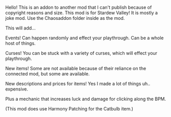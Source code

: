 Hello! This is an addon to another mod that I can't publish because of copyright reasons and size. 
This mod is for Stardew Valley! It is mostly a joke mod. Use the Chaosaddon folder inside as the mod.

This will add...

Events! Can happen randomly and effect your playthrough. Can be a whole host of things.

Curses! You can be stuck with a variety of curses, which will effect your playthrough.

New items! Some are not available because of their reliance on the connected mod, but some are available.

New descriptions and prices for items! Yes I made a lot of things uh.. expensive.

Plus a mechanic that increases luck and damage for clicking along the BPM.

(This mod does use Harmony Patching for the Catbulb item.)

